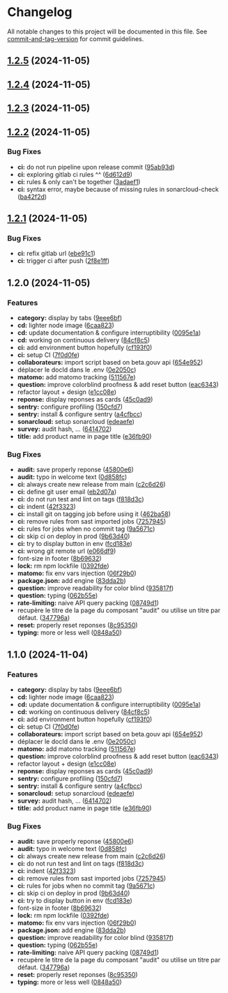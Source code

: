 # Changelog

All notable changes to this project will be documented in this file. See [commit-and-tag-version](https://github.com/absolute-version/commit-and-tag-version) for commit guidelines.

## [1.2.5](https://gitlab.com/incubateur-territoires/incubateur/survey-builder/compare/v1.2.4...v1.2.5) (2024-11-05)

## [1.2.4](https://gitlab.com/incubateur-territoires/incubateur/survey-builder/compare/v1.2.3...v1.2.4) (2024-11-05)

## [1.2.3](https://gitlab.com/incubateur-territoires/incubateur/survey-builder/compare/v1.2.2...v1.2.3) (2024-11-05)

## [1.2.2](https://gitlab.com/incubateur-territoires/incubateur/survey-builder/compare/v1.2.1...v1.2.2) (2024-11-05)


### Bug Fixes

* **ci:** do not run pipeline upon release commit ([95ab93d](https://gitlab.com/incubateur-territoires/incubateur/survey-builder/commit/95ab93d1b4c1f4739aa78d6f6f90a8cd742c61a2))
* **ci:** exploring gitlab ci rules ^^ ([6d612d9](https://gitlab.com/incubateur-territoires/incubateur/survey-builder/commit/6d612d9ae5c300b99c5b20b4ac200f27169dfe7e))
* **ci:** rules & only can't be together ([3adaef1](https://gitlab.com/incubateur-territoires/incubateur/survey-builder/commit/3adaef11cdee85b8df29288b8cd106be9b9c1125))
* **ci:** syntax error, maybe because of missing rules in sonarcloud-check ([ba42f2d](https://gitlab.com/incubateur-territoires/incubateur/survey-builder/commit/ba42f2d206c7912eb425ec6f041c38a2a9c5b251))

## [1.2.1](https://gitlab.com/incubateur-territoires/incubateur/survey-builder/compare/v1.2.0...v1.2.1) (2024-11-05)


### Bug Fixes

* **ci:** refix gitlab url ([ebe91c1](https://gitlab.com/incubateur-territoires/incubateur/survey-builder/commit/ebe91c1e6a178bbda2f6a76ad4273db3f6dacdd6))
* **ci:** trigger ci after push ([2f8e1ff](https://gitlab.com/incubateur-territoires/incubateur/survey-builder/commit/2f8e1fffa248185ee225fc1e80c82178804ad937))

## 1.2.0 (2024-11-05)


### Features

* **category:** display by tabs ([9eee6bf](https://gitlab.com/incubateur-territoires/incubateur/survey-builder/commit/9eee6bf91b2e7d4be001162eb17e297e85542fb7))
* **cd:** lighter node image ([6caa823](https://gitlab.com/incubateur-territoires/incubateur/survey-builder/commit/6caa823ea414a22e796e1008eb251eb36c48dde7))
* **cd:** update documentation & configure interruptibility ([0095e1a](https://gitlab.com/incubateur-territoires/incubateur/survey-builder/commit/0095e1a70e075af20223d42801aa5634a93709bd))
* **cd:** working on continuous delivery ([84cf8c5](https://gitlab.com/incubateur-territoires/incubateur/survey-builder/commit/84cf8c56b2609d09021f753aac0f0556e0bfb74f))
* **ci:** add environment button hopefully ([cf193f0](https://gitlab.com/incubateur-territoires/incubateur/survey-builder/commit/cf193f0ff26e4bd0bf6920b81a8def309e980418))
* **ci:** setup CI ([7f0d0fe](https://gitlab.com/incubateur-territoires/incubateur/survey-builder/commit/7f0d0fed3510868d0260e678e47709d5ff693f04))
* **collaborateurs:** import script based on beta.gouv api ([654e952](https://gitlab.com/incubateur-territoires/incubateur/survey-builder/commit/654e952fb9bac81098f205dd5bd736d1b6cb2ec9))
* déplacer le docId dans le .env ([0e2050c](https://gitlab.com/incubateur-territoires/incubateur/survey-builder/commit/0e2050c6c24e0889789b1f15463f56147d932c18))
* **matomo:** add matomo tracking ([511567e](https://gitlab.com/incubateur-territoires/incubateur/survey-builder/commit/511567ec60ca22ca27b084ebf89ac91e0a4f40b9))
* **question:** improve colorblind proofness & add reset button ([eac6343](https://gitlab.com/incubateur-territoires/incubateur/survey-builder/commit/eac6343e53749cf3d93bbfd2e6eea9702e5e9b8b))
* refactor layout + design ([e1cc08e](https://gitlab.com/incubateur-territoires/incubateur/survey-builder/commit/e1cc08eff10f39bc8624b9fc69be20dca90123a7))
* **reponse:** display reponses as cards ([45c0ad9](https://gitlab.com/incubateur-territoires/incubateur/survey-builder/commit/45c0ad90d0fcfb24b6b903e297cb22f0097507b0))
* **sentry:** configure profiling ([150cfd7](https://gitlab.com/incubateur-territoires/incubateur/survey-builder/commit/150cfd7ae7b593a952eb6769857ae9f8c114eac9))
* **sentry:** install & configure sentry ([a4cfbcc](https://gitlab.com/incubateur-territoires/incubateur/survey-builder/commit/a4cfbcc4b0fcab62669e194b1ad9c164b34ba07a))
* **sonarcloud:** setup sonarcloud ([edeaefe](https://gitlab.com/incubateur-territoires/incubateur/survey-builder/commit/edeaefe350b275eaa68fa55e10891990648e3c33))
* **survey:** audit hash, ... ([6414702](https://gitlab.com/incubateur-territoires/incubateur/survey-builder/commit/641470257d4fe2b26cb4e528d7fdfd787bc207d5))
* **title:** add product name in page title ([e36fb90](https://gitlab.com/incubateur-territoires/incubateur/survey-builder/commit/e36fb90b041b742ae8d2aa67dca4b6cbd65598ec))


### Bug Fixes

* **audit:** save properly reponse ([45800e6](https://gitlab.com/incubateur-territoires/incubateur/survey-builder/commit/45800e6ef81885e1e48d56e4c5c1b45b6c3120c7))
* **audit:** typo in welcome text ([0d858fc](https://gitlab.com/incubateur-territoires/incubateur/survey-builder/commit/0d858fc4abce573e352200f1da24b77c92e219c8))
* **ci:** always create new release from main ([c2c6d26](https://gitlab.com/incubateur-territoires/incubateur/survey-builder/commit/c2c6d26a1862f1e9847212669c0546e0cab9557c))
* **ci:** define git user email ([eb2d07a](https://gitlab.com/incubateur-territoires/incubateur/survey-builder/commit/eb2d07a3004ec321c5e5ba747317f8d3f477d9d6))
* **ci:** do not run test and lint on tags ([f818d3c](https://gitlab.com/incubateur-territoires/incubateur/survey-builder/commit/f818d3cdc0a4703c9b8ccf980f11d54eae1c1f90))
* **ci:** indent ([42f3323](https://gitlab.com/incubateur-territoires/incubateur/survey-builder/commit/42f33236c5ddf5a9740b06288ddf867fbfa05fd7))
* **ci:** install git on tagging job before using it ([462ba58](https://gitlab.com/incubateur-territoires/incubateur/survey-builder/commit/462ba58e312e2c2be717cdf0847d42c458da133a))
* **ci:** remove rules from sast imported jobs ([7257945](https://gitlab.com/incubateur-territoires/incubateur/survey-builder/commit/72579453282fe540f919d503415be92b49015f85))
* **ci:** rules for jobs when no commit tag ([9a5671c](https://gitlab.com/incubateur-territoires/incubateur/survey-builder/commit/9a5671c2b736da073d3a1b1a5e033bb50d832db0))
* **ci:** skip ci on deploy in prod ([9b63d40](https://gitlab.com/incubateur-territoires/incubateur/survey-builder/commit/9b63d400847893abed4e2d68865d6a6a15fe3554))
* **ci:** try to display button in env ([fcd183e](https://gitlab.com/incubateur-territoires/incubateur/survey-builder/commit/fcd183e87f85ca1a7d2327a7cca1212bb388451c))
* **ci:** wrong git remote url ([e066df9](https://gitlab.com/incubateur-territoires/incubateur/survey-builder/commit/e066df9833ee18c236e9855d55379ea8682c7135))
* font-size in footer ([8b69632](https://gitlab.com/incubateur-territoires/incubateur/survey-builder/commit/8b69632b6e8d501da32e473d274636d23d85962c))
* **lock:** rm npm lockfile ([0392fde](https://gitlab.com/incubateur-territoires/incubateur/survey-builder/commit/0392fde1c4c6d111221911d6345e53c5ae4b9e65))
* **matomo:** fix env vars injection ([06f29b0](https://gitlab.com/incubateur-territoires/incubateur/survey-builder/commit/06f29b02dcddcf4a5abce45e7f2931820df376b6))
* **package.json:** add engine ([83dda2b](https://gitlab.com/incubateur-territoires/incubateur/survey-builder/commit/83dda2bd75cadeacaf6777aebbeec649024f0a31))
* **question:** improve readability for color blind ([935817f](https://gitlab.com/incubateur-territoires/incubateur/survey-builder/commit/935817fc396f4c38112c34c6dd058c654a5cb608))
* **question:** typing ([062b55e](https://gitlab.com/incubateur-territoires/incubateur/survey-builder/commit/062b55eaa442e8aa828c7aa839f8ae54d189feac))
* **rate-limiting:** naive API query packing ([08749d1](https://gitlab.com/incubateur-territoires/incubateur/survey-builder/commit/08749d1597c3936f78a1488302f01c645b09071b))
* recupère le titre de la page du composant "audit" ou utilise un titre par défaut. ([347796a](https://gitlab.com/incubateur-territoires/incubateur/survey-builder/commit/347796a42905f623db19c204cfb3edf0c46c084c))
* **reset:** properly reset reponses ([8c95350](https://gitlab.com/incubateur-territoires/incubateur/survey-builder/commit/8c953500033e40b90aecebcc47dc07db96253e88))
* **typing:** more or less well ([0848a50](https://gitlab.com/incubateur-territoires/incubateur/survey-builder/commit/0848a506a4bcafc1acc3763d4b63ce9835b166e3))

## 1.1.0 (2024-11-04)


### Features

* **category:** display by tabs ([9eee6bf](https://gitlab.com/incubateur-territoires/incubateur/survey-builder/commit/9eee6bf91b2e7d4be001162eb17e297e85542fb7))
* **cd:** lighter node image ([6caa823](https://gitlab.com/incubateur-territoires/incubateur/survey-builder/commit/6caa823ea414a22e796e1008eb251eb36c48dde7))
* **cd:** update documentation & configure interruptibility ([0095e1a](https://gitlab.com/incubateur-territoires/incubateur/survey-builder/commit/0095e1a70e075af20223d42801aa5634a93709bd))
* **cd:** working on continuous delivery ([84cf8c5](https://gitlab.com/incubateur-territoires/incubateur/survey-builder/commit/84cf8c56b2609d09021f753aac0f0556e0bfb74f))
* **ci:** add environment button hopefully ([cf193f0](https://gitlab.com/incubateur-territoires/incubateur/survey-builder/commit/cf193f0ff26e4bd0bf6920b81a8def309e980418))
* **ci:** setup CI ([7f0d0fe](https://gitlab.com/incubateur-territoires/incubateur/survey-builder/commit/7f0d0fed3510868d0260e678e47709d5ff693f04))
* **collaborateurs:** import script based on beta.gouv api ([654e952](https://gitlab.com/incubateur-territoires/incubateur/survey-builder/commit/654e952fb9bac81098f205dd5bd736d1b6cb2ec9))
* déplacer le docId dans le .env ([0e2050c](https://gitlab.com/incubateur-territoires/incubateur/survey-builder/commit/0e2050c6c24e0889789b1f15463f56147d932c18))
* **matomo:** add matomo tracking ([511567e](https://gitlab.com/incubateur-territoires/incubateur/survey-builder/commit/511567ec60ca22ca27b084ebf89ac91e0a4f40b9))
* **question:** improve colorblind proofness & add reset button ([eac6343](https://gitlab.com/incubateur-territoires/incubateur/survey-builder/commit/eac6343e53749cf3d93bbfd2e6eea9702e5e9b8b))
* refactor layout + design ([e1cc08e](https://gitlab.com/incubateur-territoires/incubateur/survey-builder/commit/e1cc08eff10f39bc8624b9fc69be20dca90123a7))
* **reponse:** display reponses as cards ([45c0ad9](https://gitlab.com/incubateur-territoires/incubateur/survey-builder/commit/45c0ad90d0fcfb24b6b903e297cb22f0097507b0))
* **sentry:** configure profiling ([150cfd7](https://gitlab.com/incubateur-territoires/incubateur/survey-builder/commit/150cfd7ae7b593a952eb6769857ae9f8c114eac9))
* **sentry:** install & configure sentry ([a4cfbcc](https://gitlab.com/incubateur-territoires/incubateur/survey-builder/commit/a4cfbcc4b0fcab62669e194b1ad9c164b34ba07a))
* **sonarcloud:** setup sonarcloud ([edeaefe](https://gitlab.com/incubateur-territoires/incubateur/survey-builder/commit/edeaefe350b275eaa68fa55e10891990648e3c33))
* **survey:** audit hash, ... ([6414702](https://gitlab.com/incubateur-territoires/incubateur/survey-builder/commit/641470257d4fe2b26cb4e528d7fdfd787bc207d5))
* **title:** add product name in page title ([e36fb90](https://gitlab.com/incubateur-territoires/incubateur/survey-builder/commit/e36fb90b041b742ae8d2aa67dca4b6cbd65598ec))


### Bug Fixes

* **audit:** save properly reponse ([45800e6](https://gitlab.com/incubateur-territoires/incubateur/survey-builder/commit/45800e6ef81885e1e48d56e4c5c1b45b6c3120c7))
* **audit:** typo in welcome text ([0d858fc](https://gitlab.com/incubateur-territoires/incubateur/survey-builder/commit/0d858fc4abce573e352200f1da24b77c92e219c8))
* **ci:** always create new release from main ([c2c6d26](https://gitlab.com/incubateur-territoires/incubateur/survey-builder/commit/c2c6d26a1862f1e9847212669c0546e0cab9557c))
* **ci:** do not run test and lint on tags ([f818d3c](https://gitlab.com/incubateur-territoires/incubateur/survey-builder/commit/f818d3cdc0a4703c9b8ccf980f11d54eae1c1f90))
* **ci:** indent ([42f3323](https://gitlab.com/incubateur-territoires/incubateur/survey-builder/commit/42f33236c5ddf5a9740b06288ddf867fbfa05fd7))
* **ci:** remove rules from sast imported jobs ([7257945](https://gitlab.com/incubateur-territoires/incubateur/survey-builder/commit/72579453282fe540f919d503415be92b49015f85))
* **ci:** rules for jobs when no commit tag ([9a5671c](https://gitlab.com/incubateur-territoires/incubateur/survey-builder/commit/9a5671c2b736da073d3a1b1a5e033bb50d832db0))
* **ci:** skip ci on deploy in prod ([9b63d40](https://gitlab.com/incubateur-territoires/incubateur/survey-builder/commit/9b63d400847893abed4e2d68865d6a6a15fe3554))
* **ci:** try to display button in env ([fcd183e](https://gitlab.com/incubateur-territoires/incubateur/survey-builder/commit/fcd183e87f85ca1a7d2327a7cca1212bb388451c))
* font-size in footer ([8b69632](https://gitlab.com/incubateur-territoires/incubateur/survey-builder/commit/8b69632b6e8d501da32e473d274636d23d85962c))
* **lock:** rm npm lockfile ([0392fde](https://gitlab.com/incubateur-territoires/incubateur/survey-builder/commit/0392fde1c4c6d111221911d6345e53c5ae4b9e65))
* **matomo:** fix env vars injection ([06f29b0](https://gitlab.com/incubateur-territoires/incubateur/survey-builder/commit/06f29b02dcddcf4a5abce45e7f2931820df376b6))
* **package.json:** add engine ([83dda2b](https://gitlab.com/incubateur-territoires/incubateur/survey-builder/commit/83dda2bd75cadeacaf6777aebbeec649024f0a31))
* **question:** improve readability for color blind ([935817f](https://gitlab.com/incubateur-territoires/incubateur/survey-builder/commit/935817fc396f4c38112c34c6dd058c654a5cb608))
* **question:** typing ([062b55e](https://gitlab.com/incubateur-territoires/incubateur/survey-builder/commit/062b55eaa442e8aa828c7aa839f8ae54d189feac))
* **rate-limiting:** naive API query packing ([08749d1](https://gitlab.com/incubateur-territoires/incubateur/survey-builder/commit/08749d1597c3936f78a1488302f01c645b09071b))
* recupère le titre de la page du composant "audit" ou utilise un titre par défaut. ([347796a](https://gitlab.com/incubateur-territoires/incubateur/survey-builder/commit/347796a42905f623db19c204cfb3edf0c46c084c))
* **reset:** properly reset reponses ([8c95350](https://gitlab.com/incubateur-territoires/incubateur/survey-builder/commit/8c953500033e40b90aecebcc47dc07db96253e88))
* **typing:** more or less well ([0848a50](https://gitlab.com/incubateur-territoires/incubateur/survey-builder/commit/0848a506a4bcafc1acc3763d4b63ce9835b166e3))
